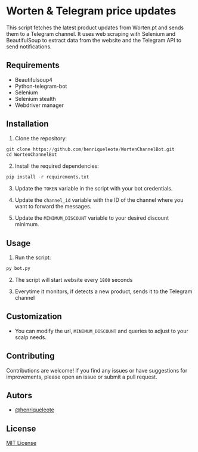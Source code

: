 # Worten & Telegram price updates

This script fetches the latest product updates from Worten.pt and sends them to a Telegram channel. It uses web scraping with Selenium and BeautifulSoup to extract data from the website and the Telegram API to send notifications.

## Requirements

- Beautifulsoup4
- Python-telegram-bot
- Selenium
- Selenium stealth
- Webdriver manager

## Installation

1. Clone the repository:

```python
git clone https://github.com/henriqueleote/WortenChannelBot.git
cd WortenChannelBot
```

2. Install the required dependencies:

```python
pip install -r requirements.txt

```

3. Update the `TOKEN` variable in the script with your bot credentials.

4. Update the `channel_id` variable with the ID of the channel where you want to forward the messages.

5. Update the `MINIMUM_DISCOUNT` variable to your desired discount minimum.

## Usage

1. Run the script:

```python
py bot.py
```

2. The script will start website every `1800` seconds 

3. Everytime it monitors, if detects a new product, sends it to the Telegram channel

## Customization

- You can modify the url, `MINIMUM_DISCOUNT` and queries to adjust to your scalp needs.

## Contributing

Contributions are welcome! If you find any issues or have suggestions for improvements, please open an issue or submit a pull request.


## Autors

- [@henriqueleote](https://www.github.com/henriqueleote)

## License

[MIT License](LICENSE)
